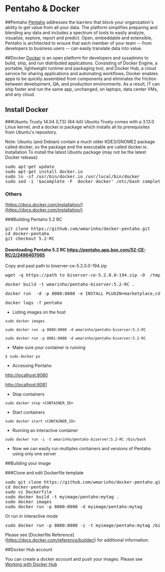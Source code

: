 Pentaho & Docker 
=====================

##Pentaho
[Pentaho](http://www.pentaho.com/) addresses the barriers that block your organization's ability to get value from all your data.  The platform simplifies preparing and blending any data and includes a spectrum of tools to easily analyze, visualize, explore, report and predict. Open, embeddable and extensible, Pentaho is architected to ensure that each member of your team -- from developers to business users -- can easily translate data into value. 

##Docker
[Docker](http://www.docker.com/) is an open platform for developers and sysadmins to build, ship, and run distributed applications. Consisting of Docker Engine, a portable, lightweight runtime and packaging tool, and Docker Hub, a cloud service for sharing applications and automating workflows, Docker enables apps to be quickly assembled from components and eliminates the friction between development, QA, and production environments. As a result, IT can ship faster and run the same app, unchanged, on laptops, data center VMs, and any cloud.

## Install Docker

###Ubuntu Trusty 14.04 (LTS) (64-bit)
Ubuntu Trusty comes with a 3.13.0 Linux kernel, and a docker.io package which installs all its prerequisites from Ubuntu's repository.

Note: Ubuntu (and Debian) contain a much older KDE3/GNOME2 package called docker, so the package and the executable are called docker.io.
Installation
To install the latest Ubuntu package (may not be the latest Docker release):

<pre>
sudo apt-get update
sudo apt-get install docker.io
sudo ln -sf /usr/bin/docker.io /usr/local/bin/docker
sudo sed -i '$acomplete -F _docker docker' /etc/bash_completion.d/docker.io
</pre>


### Others
[https://docs.docker.com/installation/](https://docs.docker.com/installation/)

###Building Pentaho 5.2 RC

<pre>
git clone https://github.com/wmarinho/docker-pentaho.git
cd docker-pentaho
git checkout 5.2-RC
</pre>
#### Downloading Pentaho 5.2 RC https://pentaho.app.box.com/52-CE-RC/2/2496407065

Copy and past path to biserver-ce-5.2.0.0-194.zip
<pre>
wget -q https://path_to_biserver-ce-5.2.0.0-194.zip -O  /tmp/biserver-ce-5.2.0.0-194.zip
</pre>



<pre>
docker build -t wmarinho/pentaho-biserver:5.2-RC .
</pre>
<pre>
docker run  -d -p 8080:8080 -e INSTALL_PLUGIN=marketplace,cdf,cda,cde,cgg,sparkl,saiku wmarinho/pentaho-biserver:5.2-RC
</pre>
<pre>
docker logs -f pentaho
</pre>


* Listing images on the host

`sudo docker images`



`sudo docker run -p 8080:8080 -d wmarinho/pentaho-biserver:5.2-RC`

`sudo docker run -p 8081:8080 -d wmarinho/pentaho-biserver:5.2-RC`


* Make sure your container is running

`$ sudo docker ps`


* Accessing Pentaho

 [http://localhost:8080](http://localhost:8080)

 [http://localhost:8081](http://localhost:8081)


* Stop containers

`sudo docker stop <CONTAINER_ID>`

* Start containers

`sudo docker start <CONTAINER_ID>`


* Running an interactive container

`sudo docker run -i -t wmarinho/pentaho-biserver:5.2-RC /bin/bash`





* Now we can easily run multiples containers and versions of Pentaho using only one server

##Building your image

###Clone and edit Dockerfile template

<pre>
sudo git clone https://github.com/wmarinho/docker-pentaho.git
cd docker-pentaho
sudo vi Dockerfile
sudo docker build -t myimage/pentaho:mytag .
sudo docker images
sudo docker run -p 8080:8080 -d myimage/pentaho:mytag
</pre>

Or run in interactive mode

<pre>
sudo docker run -p 8080:8080 -i -t myimage/pentaho:mytag /bin/bash
</pre>

Please see [Dockerfile Reference] (https://docs.docker.com/reference/builder/) for additional information.


##Docker Hub account

You can create a docker account and push your images. Please see [Working with Docker Hub](https://docs.docker.com/userguide/dockerrepos/)

